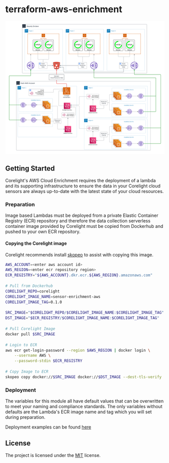 # terraform-aws-enrichment

<img src="docs/overview.svg" alt="overview">

## Getting Started

Corelight's AWS Cloud Enrichment requires the deployment of a lambda and its
supporting infrastructure to ensure the data in your Corelight cloud sensors are
always up-to-date with the latest state of your cloud resources.

### Preparation

Image based Lambdas must be deployed from a private Elastic Container Registry (ECR) 
repository and therefore the data collection serverless container image provided by 
Corelight must be copied from Dockerhub and pushed to your own ECR repository.

#### Copying the Corelight image

Corelight recommends install [skopeo](https://github.com/containers/skopeo/blob/main/install.md) to assist with copying this image.
```bash
AWS_ACCOUNT=<enter aws account id>
AWS_REGION=<enter ecr repository region>
ECR_REGISTRY="${AWS_ACCOUNT}.dkr.ecr.${AWS_REGION}.amazonaws.com"

# Pull from Dockerhub
CORELIGHT_REPO=corelight
CORELIGHT_IMAGE_NAME=sensor-enrichment-aws
CORELIGHT_IMAGE_TAG=0.1.0

SRC_IMAGE="$CORELIGHT_REPO/$CORELIGHT_IMAGE_NAME:$CORELIGHT_IMAGE_TAG"
DST_IMAGE="$ECR_REGISTRY/$CORELIGHT_IMAGE_NAME:$CORELIGHT_IMAGE_TAG"

# Pull Corelight Image
docker pull $SRC_IMAGE

# Login to ECR
aws ecr get-login-password --region $AWS_REGION | docker login \
    --username AWS \
    --password-stdin $ECR_REGISTRY

# Copy Image to ECR
skopeo copy docker://$SRC_IMAGE docker://$DST_IMAGE --dest-tls-verify
```

### Deployment

The variables for this module all have default values that can be overwritten
to meet your naming and compliance standards. The only variables without defaults are
the Lambda's ECR image name and tag which you will set during preparation.

Deployment examples can be found [here](examples)

## License

The project is licensed under the [MIT][] license.

[MIT]: LICENSE